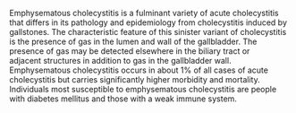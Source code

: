Emphysematous cholecystitis is a fulminant variety of acute cholecystitis that differs in its pathology and epidemiology from cholecystitis induced by gallstones. The characteristic feature of this sinister variant of cholecystitis is the presence of gas in the lumen and wall of the gallbladder. The presence of gas may be detected elsewhere in the biliary tract or adjacent structures in addition to gas in the gallbladder wall. Emphysematous cholecystitis occurs in about 1% of all cases of acute cholecystitis but carries significantly higher morbidity and mortality. Individuals most susceptible to emphysematous cholecystitis are people with diabetes mellitus and those with a weak immune system.